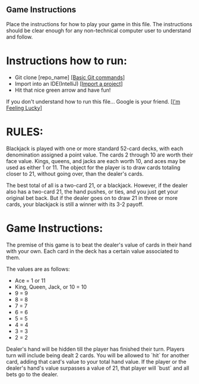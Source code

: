 ## Game Instructions

Place the instructions for how to play your game in this file. The instructions should be clear enough for any non-technical computer user to understand and follow.

<h1>Instructions how to run: </h1>

<ul>
<li>Git clone [repo_name] <a href="https://confluence.atlassian.com/bitbucketserver/basic-git-commands-776639767.html" target="_blank">[Basic Git commands]</a></li>
<li>Import into an IDE(IntelliJ) <a href="https://www.jetbrains.com/help/idea/import-project-or-module-wizard.html" target="_blank">[Import a project]</a></li>
<li>Hit that nice green arrow and have fun!</li>
</ul>

<p>If you don't understand how to run this file... Google is your friend. <a href="https://www.google.com/search?sxsrf=ALeKk00M_h4EYZjZoIlLqe5NghhPLsN-Mw%3A1594587098922&source=hp&ei=2ncLX8GoNcyxytMP6ZK0uAI&q=how+to+google&oq=how+to+google&gs_lcp=CgZwc3ktYWIQAzIHCAAQsQMQQzICCAAyAggAMgIIADIECAAQQzICCAAyBAgAEEMyAggAMgQIABBDMgIIAFAAWABgj1toAHAAeACAAYABiAGAAZIBAzAuMZgBAKoBB2d3cy13aXo&sclient=psy-ab&ved=0ahUKEwjB_d3sy8jqAhXMmHIEHWkJDScQ4dUDCAk&uact=5" target="_blank">[I'm Feeling Lucky]</a></p>

<h1>RULES:</h1>
<p>Blackjack is played with one or more standard 52-card decks, with each denomination assigned a point value. The cards 2 through 10 are worth their face value. Kings, queens, and jacks are each worth 10, and aces may be used as either 1 or 11. The object for the player is to draw cards totaling closer to 21, without going over, than the dealer's cards.</p>

<p>The best total of all is a two-card 21, or a blackjack. However, if the dealer also has a two-card 21, the hand pushes, or ties, and you just get your original bet back. But if the dealer goes on to draw 21 in three or more cards, your blackjack is still a winner with its 3-2 payoff.</p>

<h1>Game Instructions:</h1>
<p>The premise of this game is to beat the dealer's value of cards in their hand with your own. Each card in the deck has a certain value associated to them.</p>
<p>The values are as follows: </p>

<ul>
<li>Ace = 1 or 11</li>
<li>King, Queen, Jack, or 10 = 10</li>
<li>9 = 9</li>
<li>8 = 8</li>
<li>7 = 7</li>
<li>6 = 6</li>
<li>5 = 5</li>
<li>4 = 4</li>
<li>3 = 3</li>
<li>2 = 2</li>
</ul>

<p>Dealer's hand will be hidden till the player has finished their turn. Players turn will include being dealt 2 cards. You will be allowed to `hit` for another card, adding that card's value to your total hand value. If the player or the dealer's hand's value surpasses a value of 21, that player will `bust` and all bets go to the dealer.</p>
